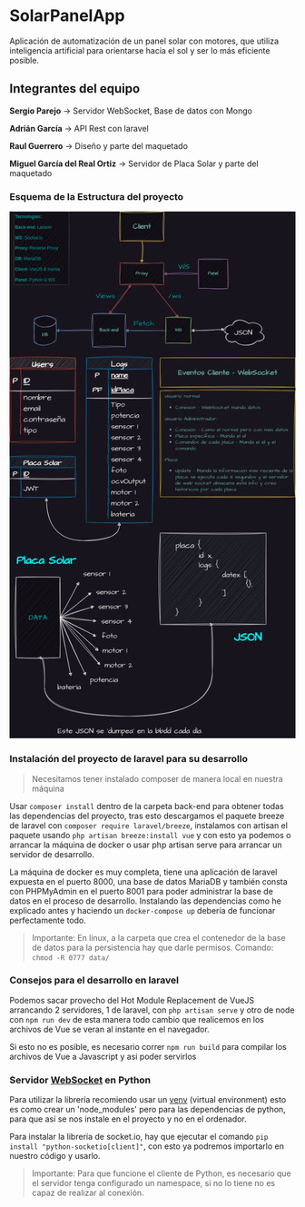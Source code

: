 # SolarPanelApp

Aplicación de automatización de un panel solar con motores, que utiliza inteligencia artificial para orientarse hacia el sol y ser lo más eficiente posible.

## Integrantes del equipo

**Sergio Parejo** -> Servidor WebSocket, Base de datos con Mongo

**Adrián García** -> API Rest con laravel

**Raul Guerrero** -> Diseño y parte del maquetado

**Miguel García del Real Ortiz** -> Servidor de Placa Solar y parte del maquetado

### Esquema de la Estructura del proyecto

![Imagen con la estructura del proyecto](Architecture.png)

### Instalación del proyecto de laravel para su desarrollo

> Necesitamos tener instalado composer de manera local en nuestra máquina

Usar `composer install` dentro de la carpeta back-end para obtener todas las dependencias del proyecto, tras esto descargamos el paquete breeze de laravel con `composer require laravel/breeze`, instalamos con artisan el paquete usando `php artisan breeze:install vue` y con esto ya podemos o arrancar la máquina de docker o usar php artisan serve para arrancar un servidor de desarrollo.

La máquina de docker es muy completa, tiene una aplicación de laravel expuesta en el puerto 8000, una base de datos MariaDB y también consta con PHPMyAdmin en el puerto 8001 para poder administrar la base de datos en el proceso de desarrollo. Instalando las dependencias como he explicado antes y haciendo un `docker-compose up` debería de funcionar perfectamente todo.

> Importante: En linux, a la carpeta que crea el contenedor de la base de datos para la persistencia hay que darle permisos. Comando: `chmod -R 0777 data/`

### Consejos para el desarrollo en laravel

Podemos sacar provecho del Hot Module Replacement de VueJS arrancando 2 servidores, 1 de laravel, con `php artisan serve` y otro de node con `npm run dev` de esta manera todo cambio que realicemos en los archivos de Vue se veran al instante en el navegador.

Si esto no es posible, es necesario correr `npm run build` para compilar los archivos de Vue a Javascript y asi poder servirlos

### Servidor [WebSocket](https://python-socketio.readthedocs.io/en/latest/client.html#installation) en Python

Para utilizar la librería recomiendo usar un [venv](https://docs.python.org/3/library/venv.html) (virtual environment) esto es como crear un 'node_modules' pero para las dependencias de python, para que así se nos instale en el proyecto y no en el ordenador.

Para instalar la librería de socket.io, hay que ejecutar el comando `pip install "python-socketio[client]"`, con esto ya podremos importarlo en nuestro código y usarlo.

> Importante: Para que funcione el cliente de Python, es necesario que el servidor tenga configurado un namespace, si no lo tiene no es capaz de realizar al conexión.
